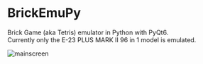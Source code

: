 # BrickEmuPy
Brick Game (aka Tetris) emulator in Python with PyQt6.<br/>
Currently only the E-23 PLUS MARK II 96 in 1 model is emulated.

![mainscreen](https://github.com/azya52/BrickEmuPy/assets/31337838/65dc8c6c-7998-48c9-b351-383522dd8171)
